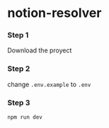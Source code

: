 # notion-resolver

### Step 1

Download the proyect

### Step 2

change `.env.example` to `.env`

### Step 3

```bash
npm run dev
```
